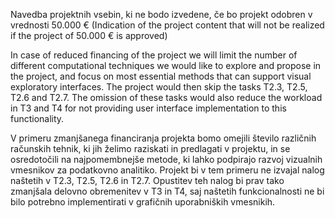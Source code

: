 Navedba projektnih vsebin, ki ne bodo izvedene, če bo projekt odobren v vrednosti 50.000 € (Indication of the project content that will not be realized if the project of 50.000 € is approved)

In case of reduced financing of the project we will limit the number of different computational techniques we would like to explore and propose in the project, and focus on most essential methods that can support visual exploratory interfaces. The project would then skip the tasks T2.3, T2.5, T2.6 and T2.7. The omission of these tasks would also reduce the workload in T3 and T4 for not providing user interface implementation to this functionality. 

V primeru zmanjšanega financiranja projekta bomo omejili število različnih računskih tehnik, ki jih želimo raziskati in predlagati v projektu, in se osredotočili na najpomembnejše metode, ki lahko podpirajo razvoj vizualnih vmesnikov za podatkovno analitiko. Projekt bi v tem primeru ne izvajal nalog naštetih v T2.3, T2.5, T2.6 in T2.7. Opustitev teh nalog bi prav tako zmanjšala delovno obremenitev v T3 in T4, saj naštetih funkcionalnosti ne bi bilo potrebno implementirati v grafičnih uporabniških vmesnikih.

